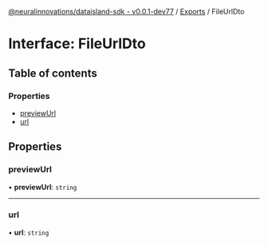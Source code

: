 [@neuralinnovations/dataisland-sdk - v0.0.1-dev77](../../README.md) / [Exports](../modules.md) / FileUrlDto

# Interface: FileUrlDto

## Table of contents

### Properties

- [previewUrl](FileUrlDto.md#previewurl)
- [url](FileUrlDto.md#url)

## Properties

### previewUrl

• **previewUrl**: `string`

___

### url

• **url**: `string`
